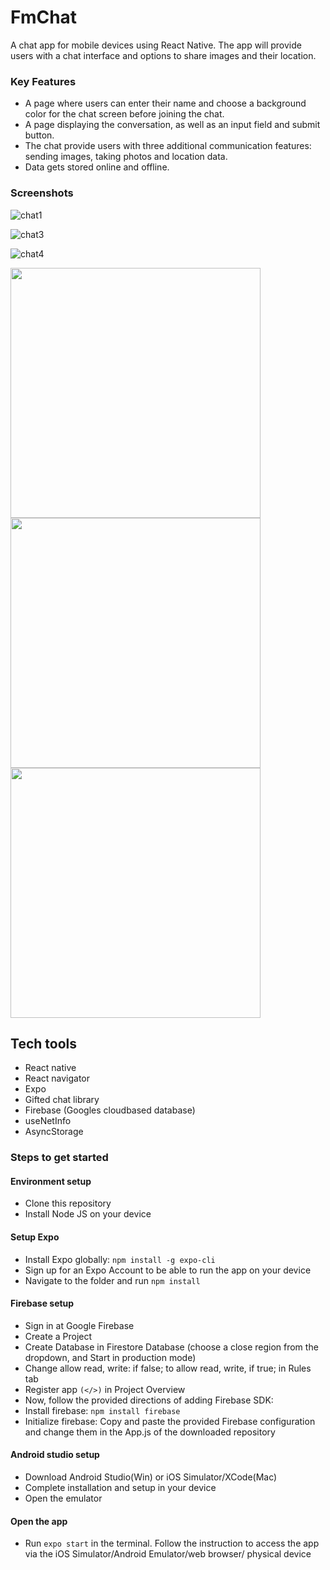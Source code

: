 # FmChat
A chat app for mobile devices using React Native. The app will provide users with a chat interface and options to share images and their location.

### Key Features 
- A page where users can enter their name and choose a background color for the chat screen before joining the chat. 
- A page displaying the conversation, as well as an input field and submit button. 
- The chat provide users with three additional communication features: sending images, taking photos and location data. 
- Data gets stored online and offline.
### Screenshots
![chat1](https://github.com/MSIlam/ChatFm/assets/43422503/c12d87fb-d3cb-42d5-a0f5-64a92c27d6f8)

![chat3](https://github.com/MSIlam/ChatFm/assets/43422503/93ded01d-1b0e-471b-b13a-0e5f5b8ba4f7)

![chat4](https://github.com/MSIlam/ChatFm/assets/43422503/cbcd7193-e702-404f-93ae-6ffa4ccd0918)

<img src="https://github.com/MSIlam/ChatFm/assets/43422503/c12d87fb-d3cb-42d5-a0f5-64a92c27d6f8" width="400">
<img src="https://github.com/MSIlam/ChatFm/assets/43422503/93ded01d-1b0e-471b-b13a-0e5f5b8ba4f7" width="400">
<img src="https://github.com/MSIlam/ChatFm/assets/43422503/cbcd7193-e702-404f-93ae-6ffa4ccd0918" width="400">


## Tech tools
- React native
- React navigator
- Expo
- Gifted chat library
- Firebase (Googles cloudbased database) 
- useNetInfo
- AsyncStorage

### Steps to get started
#### Environment setup
- Clone this repository
- Install Node JS on your device
#### Setup Expo
- Install Expo globally: `npm install -g expo-cli`
- Sign up for an Expo Account to be able to run the app on your device
- Navigate to the folder and run `npm install`
#### Firebase setup
- Sign in at Google Firebase
- Create a Project
- Create Database in Firestore Database (choose a close region from the dropdown, and Start in production mode)
- Change allow read, write: if false; to allow read, write, if true; in Rules tab
- Register app `(</>)` in Project Overview
- Now, follow the provided directions of adding Firebase SDK:
- Install firebase: `npm install firebase`
- Initialize firebase: Copy and paste the provided Firebase configuration and change them in the App.js of the downloaded repository
#### Android studio setup
- Download Android Studio(Win) or iOS Simulator/XCode(Mac)
- Complete installation and setup in your device
- Open the emulator
#### Open the app
- Run `expo start` in the terminal. Follow the instruction to access the app via the iOS Simulator/Android Emulator/web browser/ physical device